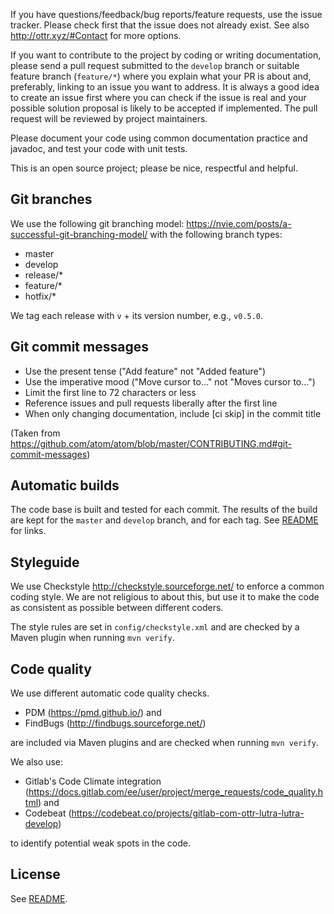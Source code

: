 If you have questions/feedback/bug reports/feature requests, use the 
issue tracker. Please check first that the issue does not already exist. 
See also http://ottr.xyz/#Contact for more options.

If you want to contribute to the project by coding or writing documentation, 
please send a pull request
submitted to the `develop` branch
or suitable feature branch (`feature/*`) where you explain what your PR is
about and, preferably, linking to an issue you want to address. It is
always a good idea to create an issue first where you can check if the
issue is real and your possible solution proposal is likely to be
accepted if implemented. The pull request will be reviewed by project
maintainers. 

Please document your code using common documentation practice and
javadoc, and test your code with unit tests.

This is an open source project; please be nice, respectful and
helpful.

## Git branches

We use the following git branching model:
https://nvie.com/posts/a-successful-git-branching-model/ with the
following branch types:

- master
- develop
- release/*
- feature/*
- hotfix/*

We tag each release with `v` + its version number, e.g., `v0.5.0`.

## Git commit messages

- Use the present tense ("Add feature" not "Added feature")
- Use the imperative mood ("Move cursor to..." not "Moves cursor to...")
- Limit the first line to 72 characters or less
- Reference issues and pull requests liberally after the first line
- When only changing documentation, include [ci skip] in the commit title

(Taken from https://github.com/atom/atom/blob/master/CONTRIBUTING.md#git-commit-messages)

## Automatic builds

The code base is built and tested for each commit. The results of the build are
kept for the `master` and `develop` branch, and for each tag. See
[README](README.md) for links.

## Styleguide

We use Checkstyle http://checkstyle.sourceforge.net/ to enforce a
common coding style. We are not religious to about this, but use it to
make the code as consistent as possible between different coders.

The style rules are set in `config/checkstyle.xml` and are checked by a
Maven plugin when running `mvn verify`.

## Code quality

We use different automatic code quality checks.

- PDM (https://pmd.github.io/) and
- FindBugs (http://findbugs.sourceforge.net/)

are included via Maven plugins and are checked when running `mvn verify`.

We also use:

- Gitlab's Code Climate integration (https://docs.gitlab.com/ee/user/project/merge_requests/code_quality.html) and
- Codebeat (https://codebeat.co/projects/gitlab-com-ottr-lutra-lutra-develop)

to identify potential weak spots in the code.

## License

See [README](README.md).
